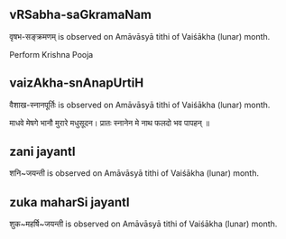 ## vRSabha-saGkramaNam

वृषभ-सङ्क्रमणम् is observed on Amāvāsyā tithi of Vaiśākha (lunar) month.

Perform Krishna Pooja

## vaizAkha-snAnapUrtiH

वैशाख-स्नानपूर्तिः is observed on Amāvāsyā tithi of Vaiśākha (lunar) month.



माधवे मेषगे भानौ मुरारे मधुसूदन।
प्रातः स्नानेन मे नाथ फलदो भव पापहन् ॥

## zani jayantI

शनि~जयन्ती is observed on Amāvāsyā tithi of Vaiśākha (lunar) month.



## zuka maharSi jayantI

शुक~महर्षि~जयन्ती is observed on Amāvāsyā tithi of Vaiśākha (lunar) month.



